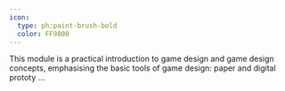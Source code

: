 ```yaml
---
icon:
  type: ph:paint-brush-bold
  color: FF9800
---
```


This module is a practical introduction to game design and game design concepts, emphasising the basic tools of game design: paper and digital prototy ... 
